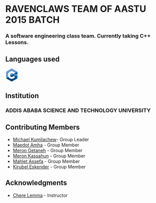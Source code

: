 # RAVENCLAWS TEAM OF AASTU 2015 BATCH

### A software engineering class team. Currently taking C++ Lessons.

## Languages used
<p align="left"> <a href="https://www.w3schools.com/cpp/" target="_blank" rel="noreferrer"> <img src="https://raw.githubusercontent.com/devicons/devicon/master/icons/cplusplus/cplusplus-original.svg" alt="cplusplus" width="40" height="40"/> </a> </p>

## Institution

### ADDIS ABABA SCIENCE AND TECHNOLOGY UNIVERSITY

## Contributing Members

* [Michael Kumilachew](https://github.com/mike10n)- Group Leader
* [Maedot Amha](https://github.com/maedotamha) - Group Member
* [Meron Getaneh](https://github.com/meronheron) - Group Member
* [Meron Kassahun](https://github.com/Meronkassahun) - Group Member
* [Mahlet Assefa](https://github.com/Mahlet-assefa) - Group Member
* [Kirubel Eskender](https://github.com/kira200336) - Group Member

## Acknowledgments

* [Chere Lemma](https://github.com/cherelemma) - Instructor

